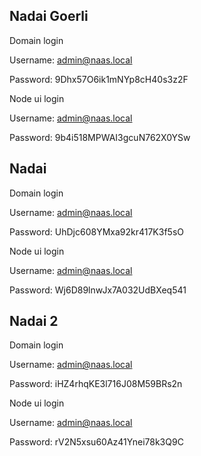 ## Nadai Goerli

Domain login

Username: admin@naas.local

Password: 9Dhx57O6ik1mNYp8cH40s3z2F

Node ui login

Username: admin@naas.local

Password: 9b4i518MPWAI3gcuN762X0YSw



## Nadai

Domain login

Username: admin@naas.local

Password: UhDjc608YMxa92kr417K3f5sO

Node ui login

Username: admin@naas.local

Password: Wj6D89lnwJx7A032UdBXeq541


## Nadai 2

Domain login

Username: admin@naas.local

Password: iHZ4rhqKE3l716J08M59BRs2n

Node ui login

Username: admin@naas.local

Password: rV2N5xsu60Az41Ynei78k3Q9C


